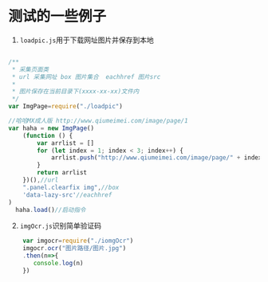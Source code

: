 # 测试的一些例子

1. ```loadpic.js```用于下载网址图片并保存到本地

```javascript

/**
 * 采集页面类
 * url 采集网址 box 图片集合  eachhref 图片src
 * 
 * 图片保存在当前目录下(xxxx-xx-xx)文件内
 */
var ImgPage=require("./loadpic")

//哈哈MX成人版 http://www.qiumeimei.com/image/page/1
var haha = new ImgPage()
	(function () {
		var arrlist = []
		for (let index = 1; index < 3; index++) {
			arrlist.push("http://www.qiumeimei.com/image/page/" + index)
		}
		return arrlist
	})(),//url
	".panel.clearfix img",//box
	'data-lazy-src'//eachhref
)
  haha.load()//启动指令

```

2. ```imgOcr.js```识别简单验证码

```javascript
    var imgocr=require("./iomgOcr")
    imgocr.ocr("图片路径/图片.jpg")
    .then(n=>{
       console.log(n)
    })

```
